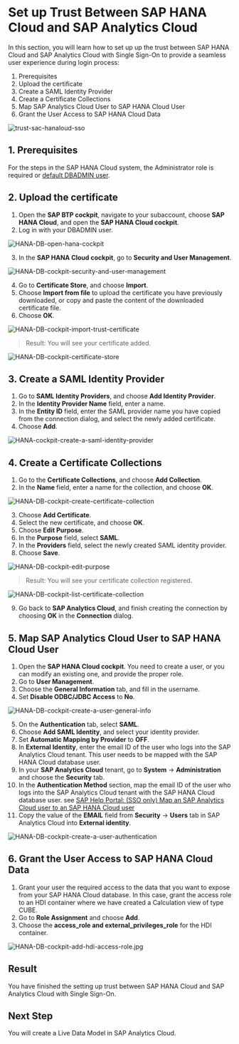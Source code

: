 # Set up Trust Between SAP HANA Cloud and SAP Analytics Cloud

In this section, you will learn how to set up up the trust between SAP HANA Cloud and SAP Analytics Cloud with Single Sign-On to provide a seamless user experience during login process:

  1. Prerequisites
  2. Upload the certificate
  3. Create a SAML Identity Provider
  4. Create a Certificate Collections
  5. Map SAP Analytics Cloud User to SAP HANA Cloud User
  6. Grant the User Access to SAP HANA Cloud Data
  
![trust-sac-hanaloud-sso](./images/solution-diagram-trust-sac-hana-sso.jpg)

## 1. Prerequisites

For the steps in the SAP HANA Cloud system, the Administrator role is required or [default DBADMIN user](https://help.sap.com/docs/HANA_CLOUD_DATABASE/f9c5015e72e04fffa14d7d4f7267d897/5b35402c47b344d882ac13c661aff1c0.html?version=2021_01_QRC).

## 2. Upload the certificate

1. Open  the **SAP BTP cockpit**, navigate to your subaccount, choose **SAP HANA Cloud**, and open the **SAP HANA Cloud cockpit**.
3. Log in with your DBADMIN user.

![HANA-DB-open-hana-cockpit](./images/HANA-DB-open-hana-cockpit.jpg)

3. In the **SAP HANA Cloud cockpit**, go to **Security and User Management**.

![HANA-DB-cockpit-security-and-user-management](./images/HANA-DB-cockpit-security-and-user-management.jpg)

4. Go to **Certificate Store**, and choose **Import**.
5. Choose **Import from file** to upload the certificate you have previously downloaded, or copy and paste the content of the downloaded certificate file.
6. Choose **OK**.

![HANA-DB-cockpit-import-trust-certificate](./images/HANA-DB-cockpit-import-trust-certificate.jpg)

>Result: You will see your certificate added.

![HANA-DB-cockpit-certificate-store](./images/HANA-DB-cockpit-certificate-store.jpg)

## 3. Create a SAML Identity Provider

1. Go to **SAML Identity Providers**, and choose **Add Identity Provider**.
2. In the **Identity Provider Name** field, enter a name.
3. In the **Entity ID** field, enter the SAML provider name you have copied from the connection dialog, and select the newly added certificate.
4. Choose **Add**.

![HANA-cockpit-create-a-saml-identity-provider](./images/HANA-cockpit-create-a-saml-identity-provider.jpg)

## 4. Create a Certificate Collections

1. Go to the **Certificate Collections**, and choose **Add Collection**.
2. In the **Name** field, enter a name for the collection, and choose **OK**.


![HANA-DB-cockpit-create-certificate-collection](./images/HANA-DB-cockpit-create-certificate-collection.jpg)

3. Choose **Add Certificate**.
4. Select the new certificate, and choose **OK**.
5. Choose **Edit Purpose**.
6. In the **Purpose** field, select **SAML**.
7. In the **Providers** field, select the newly created SAML identity provider.
8. Choose **Save**.

![HANA-DB-cockpit-edit-purpose](./images/HANA-DB-cockpit-edit-purpose.jpg)

>Result: You will see your certificate collection registered.

![HANA-DB-cockpit-list-certificate-collection](./images/HANA-DB-cockpit-list-certificate-collection.jpg)

9. Go back to **SAP Analytics Cloud**, and finish creating the connection by choosing **OK** in the **Connection** dialog.

## 5. Map SAP Analytics Cloud User to SAP HANA Cloud User

1. Open the **SAP HANA Cloud cockpit**. You need to create a user, or you can modify an existing one, and provide the proper role.
2. Go to **User Management**.
3. Choose the **General Information** tab, and fill in the username.
4. Set **Disable ODBC/JDBC Access** to **No**.

![HANA-DB-cockpit-create-a-user-general-info](./images/HANA-DB-cockpit-create-a-user-general-info.jpg)

5. On the **Authentication** tab, select **SAML**.
6. Choose **Add SAML Identity**, and select your identity provider.
7. Set **Automatic Mapping by Provider** to **OFF**.
8. In **External Identity**, enter the email ID of the user who logs into the SAP Analytics Cloud tenant. This user needs to be mapped with the SAP HANA Cloud database user.
9. In your **SAP Analytics Cloud** tenant, go to **System** &rarr; **Administration** and choose the **Security** tab.
10. In the **Authentication Method** section, map the email ID of the user who logs into the SAP Analytics Cloud tenant with the SAP HANA Cloud database user. see [SAP Help Portal: (SSO only) Map an SAP Analytics Cloud user to an SAP HANA Cloud user](https://help.sap.com/docs/SAP_ANALYTICS_CLOUD/00f68c2e08b941f081002fd3691d86a7/5bd569b3f75f49f29e9ec251fd6a1386.html#(sso-only)-map-an-sap-analytics-cloud-user-to-an-sap-hana-cloud-user)
13. Copy the value of the **EMAIL** field from **Security** &rarr; **Users** tab in SAP Analytics Cloud into **External identity**.

![HANA-DB-cockpit-create-a-user-authentication](./images/HANA-DB-cockpit-create-a-user-authentication.jpg)

## 6. Grant the User Access to SAP HANA Cloud Data

1. Grant your user the required access to the data that you want to expose from your SAP HANA Cloud database. In this case, grant the access role to an HDI container where we have created a Calculation view of type CUBE. 
2. Go to **Role Assignment** and choose **Add**.
3. Choose the **access_role and external_privileges_role** for the HDI container.

![HANA-DB-cockpit-add-hdi-access-role.jpg](./images/HANA-DB-cockpit-add-hdi-access-role.jpg)

## Result
You have finished the setting up trust between SAP HANA Cloud and SAP Analytics Cloud with Single Sign-On.

## Next Step
You will create a Live Data Model in SAP Analytics Cloud.
